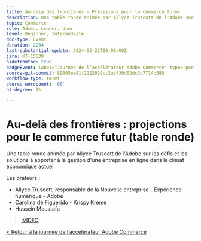 ```yaml
---
title: Au-delà des frontières - Prévisions pour le commerce futur
description: Une table ronde animée par Allyce Truscott de l'Adobe sur les défis et les solutions à apporter à la gestion d'une entreprise en ligne dans le climat économique actuel.
topic: Commerce
role: Admin, Leader, User
level: Beginner, Intermediate
doc-type: Event
duration: 2234
last-substantial-update: 2024-05-21T00:00:00Z
jira: KT-15539
hidefromtoc: true
badgeEvent: label="Journée de l’accélérateur Adobe Commerce" type="positive" url="https://experienceleague.adobe.com/en/docs/events/apac-commerce-recordings/2024/overview"
source-git-commit: 89005ee91f2222029cc3abf30d02dc3b7714b588
workflow-type: tm+mt
source-wordcount: '88'
ht-degree: 0%

---
```



# Au-delà des frontières : projections pour le commerce futur (table ronde)

Une table ronde animée par Allyce Truscott de l&#39;Adobe sur les défis et les solutions à apporter à la gestion d&#39;une entreprise en ligne dans le climat économique actuel.

Les orateurs :

+ Allyce Truscott, responsable de la Nouvelle entreprise - Expérience numérique - Adobe
+ Carolina de Figuerido - Krispy Kreme
+ Hussein Moustafa

>[!VIDEO](https://video.tv.adobe.com/v/3429265/?learn=on)

[&lt; Retour à la journée de l’accélérateur Adobe Commerce](./overview.md)